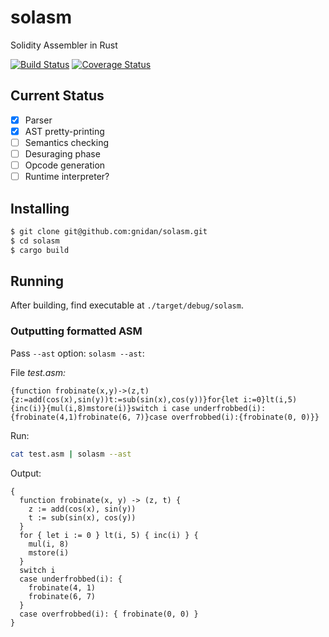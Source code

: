 # solasm
Solidity Assembler in Rust

[![Build Status](https://travis-ci.org/gnidan/solasm.svg?branch=master)](https://travis-ci.org/gnidan/solasm)
[![Coverage Status](https://coveralls.io/repos/github/gnidan/solasm/badge.svg?branch=master)](https://coveralls.io/github/gnidan/solasm?branch=master)

## Current Status

- [x] Parser
- [x] AST pretty-printing
- [ ] Semantics checking
- [ ] Desuraging phase
- [ ] Opcode generation
- [ ] Runtime interpreter?

## Installing

```bash
$ git clone git@github.com:gnidan/solasm.git
$ cd solasm
$ cargo build
```

## Running

After building, find executable at `./target/debug/solasm`.

### Outputting formatted ASM

Pass `--ast` option: `solasm --ast`:

File _test.asm:_
```
{function frobinate(x,y)->(z,t){z:=add(cos(x),sin(y))t:=sub(sin(x),cos(y))}for{let i:=0}lt(i,5){inc(i)}{mul(i,8)mstore(i)}switch i case underfrobbed(i):{frobinate(4,1)frobinate(6, 7)}case overfrobbed(i):{frobinate(0, 0)}}
```

Run:
```bash
cat test.asm | solasm --ast
```

Output:
```
{
  function frobinate(x, y) -> (z, t) {
    z := add(cos(x), sin(y))
    t := sub(sin(x), cos(y))
  }
  for { let i := 0 } lt(i, 5) { inc(i) } {
    mul(i, 8)
    mstore(i)
  }
  switch i
  case underfrobbed(i): {
    frobinate(4, 1)
    frobinate(6, 7)
  }
  case overfrobbed(i): { frobinate(0, 0) }
}
```
